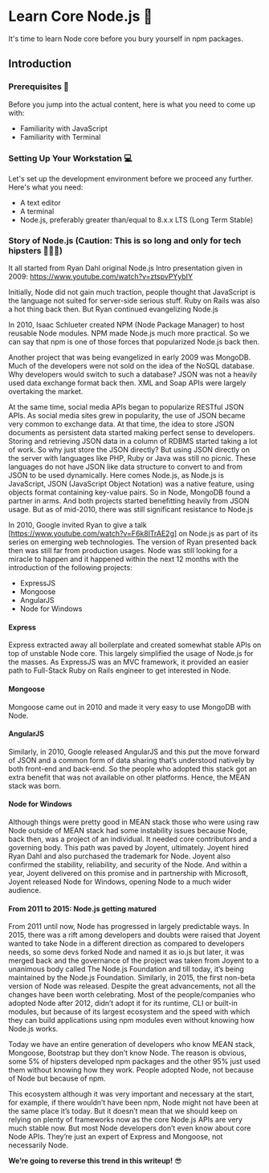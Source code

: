 # Learn Core Node.js 🚀
It's time to learn Node core before you bury yourself in npm packages.

## Introduction

### Prerequisites 🚧
Before you jump into the actual content, here is what you need to come up with:

* Familiarity with JavaScript
* Familiarity with Terminal

### Setting Up Your Workstation 💻
Let's set up the development environment before we proceed any further. Here's what you need:

* A text editor
* A terminal
* Node.js, preferably greater than/equal to 8.x.x LTS (Long Term Stable)

### Story of Node.js (Caution: This is so long and only for tech hipsters 👨🏻‍💻)
It all started from Ryan Dahl original Node.js Intro presentation given in 2009: https://www.youtube.com/watch?v=ztspvPYybIY

Initially, Node did not gain much traction, people thought that JavaScript is the language not suited for server-side serious stuff. Ruby on Rails was also a hot thing back then. But Ryan continued evangelizing Node.js

In 2010, Isaac Schlueter created NPM (Node Package Manager) to host reusable Node modules. NPM made Node.js much more practical. So we can say that npm is one of those forces that popularized Node.js back then.

Another project that was being evangelized in early 2009 was MongoDB. Much of the developers were not sold on the idea of the NoSQL database. Why developers would switch to such a database? JSON was not a heavily used data exchange format back then. XML and Soap APIs were largely overtaking the market.

At the same time, social media APIs began to popularize RESTful JSON APIs. As social media sites grew in popularity, the use of JSON became very common to exchange data. At that time, the idea to store JSON documents as persistent data started making perfect sense to developers. Storing and retrieving JSON data in a column of RDBMS started taking a lot of work. So why just store the JSON directly? 
But using JSON directly on the server with languages like PHP, Ruby or Java was still no picnic. These languages do not have JSON like data structure to convert to and from JSON to be used dynamically. Here comes Node.js, as Node.js is JavaScript, JSON (JavaScript Object Notation) was a native feature, using objects format containing key-value pairs. So in Node, MongoDB found a partner in arms. And both projects started benefitting heavily from JSON usage. But as of mid-2010, there was still significant resistance to Node.js

In 2010, Google invited Ryan to give a talk [https://www.youtube.com/watch?v=F6k8lTrAE2g] on Node.js as part of its series on emerging web technologies. The version of Ryan presented back then was still far from production usages. Node was still looking for a miracle to happen and it happened within the next 12 months with the introduction of the following projects:
* ExpressJS
* Mongoose
* AngularJS
* Node for Windows

#### Express
Express extracted away all boilerplate and created somewhat stable APIs on top of unstable Node core. This largely simplified the usage of Node.js for the masses. As ExpressJS was an MVC framework, it provided an easier path to Full-Stack Ruby on Rails engineer to get interested in Node.

#### Mongoose
Mongoose came out in 2010 and made it very easy to use MongoDB with Node.

#### AngularJS
Similarly, in 2010, Google released AngularJS and this put the move forward of JSON and a common form of data sharing that’s understood natively by both front-end and back-end.
So the people who adopted this stack got an extra benefit that was not available on other platforms. Hence, the MEAN stack was born.

#### Node for Windows
Although things were pretty good in MEAN stack those who were using raw Node outside of MEAN stack had some instability issues because Node, back then, was a project of an individual. It needed core contributors and a governing body.
This path was paved by Joyent, ultimately. Joyent hired Ryan Dahl and also purchased the trademark for Node. Joyent also confirmed the stability, reliability, and security of the Node.
And within a year, Joyent delivered on this promise and in partnership with Microsoft, Joyent released Node for Windows, opening Node to a much wider audience.

#### From 2011 to 2015: Node.js getting matured
From 2011 until now, Node has progressed in largely predictable ways.
In 2015, there was a rift among developers and doubts were raised that Joyent wanted to take Node in a different direction as compared to developers needs, so some devs forked Node and named it as io.js but later, it was merged back and the governance of the project was taken from Joyent to a unanimous body called The Node.js Foundation and till today, it’s being maintained by the Node.js Foundation.
Similarly, in 2015, the first non-beta version of Node was released.
Despite the great advancements, not all the changes have been worth celebrating. Most of the people/companies who adopted Node after 2012, didn’t adopt it for its runtime, CLI or built-in modules, but because of its largest ecosystem and the speed with which they can build applications using npm modules even without knowing how Node.js works.

Today we have an entire generation of developers who know MEAN stack, Mongoose, Bootstrap but they don’t know Node. The reason is obvious, some 5% of hipsters developed npm packages and the other 95% just used them without knowing how they work. People adopted Node, not because of Node but because of npm.

This ecosystem although it was very important and necessary at the start, for example, if there wouldn’t have been npm, Node might not have been at the same place it’s today. But it doesn’t mean that we should keep on relying on plenty of frameworks now as the core Node.js APIs are very much stable now. But most Node developers don’t even know about core Node APIs. They’re just an expert of Express and Mongoose, not necessarily Node.

**We’re going to reverse this trend in this writeup!** 😎
